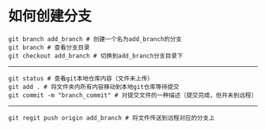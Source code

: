 # 如何创建分支

```nginx
git branch add_branch # 创建一个名为add_branch的分支
git branch # 查看分支目录
git checkout add_branch # 切换到add_branch分支目录下
```

------

```nginx
git status # 查看git本地仓库内容（文件未上传）
git add . # 将文件夹内所有内容移动到本地git仓库等待提交
git commit -m "branch_commit" # 对提交文件的一种描述（提交完成，但并未到远程）
```

------

```nginx
git regit push origin add_branch # 将文件传送到远程对应的分支上
```

